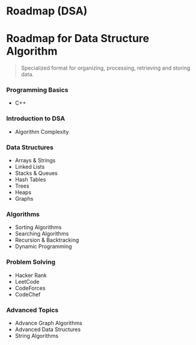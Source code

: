 # Roadmap (DSA)

# Roadmap  for Data Structure Algorithm

> Specialized format for organizing, processing, retrieving and storing data.
> 

### Programming Basics

- C++

### Introduction to DSA

- Algorithm Complexity

### Data Structures

- Arrays & Strings
- Linked Lists
- Stacks & Queues
- Hash Tables
- Trees
- Heaps
- Graphs

### Algorithms

- Sorting Algorithms
- Searching Algorithms
- Recursion & Backtracking
- Dynamic Programming

### Problem Solving

- Hacker Rank
- LeetCode
- CodeForces
- CodeChef

### Advanced Topics

- Advance Graph Algorithms
- Advanced Data Structures
- String Algorithms